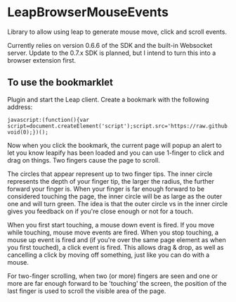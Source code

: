 LeapBrowserMouseEvents
======================

Library to allow using leap to generate mouse move, click and scroll events.

Currently relies on version 0.6.6 of the SDK and the built-in Websocket server.
Update to the 0.7.x SDK is planned, but I intend to turn this into a browser extension first.

To use the bookmarklet
----------------------
Plugin and start the Leap client.
Create a bookmark with the following address:

    javascript:(function(){var script=document.createElement('script');script.src='https://raw.github.com/markmsmith/LeapBrowserMouseEvents/master/leapify.js';document.body.appendChild(script);return void(0);})();

Now when you click the bookmark, the current page will popup an alert to let you know leapify has been loaded and you can use 1-finger to click and drag on things.  Two fingers cause the page to scroll.

The circles that appear represent up to two finger tips.  The inner circle represents the depth of your finger tip, the larger the radius, the further forward your finger is.
When your finger is far enough forward to be considered touching the page, the inner circle will be as large as the outer one and will turn green.
The idea is that the outer circle vs in the inner circle gives you feedback on if you're close enough or not for a touch.

When you first start touching, a mouse down event is fired.  If you move while touching, mouse move events are fired.
When you stop touching, a mouse up event is fired and (if you're over the same page element as when you first touched), a click event is fired.  This allows drag & drop, as well as cancelling a click by moving off something, just like you can do with a mouse.

For two-finger scrolling, when two (or more) fingers are seen and one or more are far enough forward to be 'touching' the screen, the position of the last finger is used to scroll the visible area of the page.
